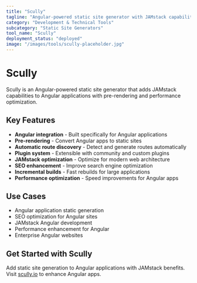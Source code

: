 ```yaml
---
title: "Scully"
tagline: "Angular-powered static site generator with JAMstack capabilities"
category: "Development & Technical Tools"
subcategory: "Static Site Generators"
tool_name: "Scully"
deployment_status: "deployed"
image: "/images/tools/scully-placeholder.jpg"
---
```


# Scully

Scully is an Angular-powered static site generator that adds JAMstack capabilities to Angular applications with pre-rendering and performance optimization.

## Key Features

- **Angular integration** - Built specifically for Angular applications
- **Pre-rendering** - Convert Angular apps to static sites
- **Automatic route discovery** - Detect and generate routes automatically
- **Plugin system** - Extensible with community and custom plugins
- **JAMstack optimization** - Optimize for modern web architecture
- **SEO enhancement** - Improve search engine optimization
- **Incremental builds** - Fast rebuilds for large applications
- **Performance optimization** - Speed improvements for Angular apps

## Use Cases

- Angular application static generation
- SEO optimization for Angular sites
- JAMstack Angular development
- Performance enhancement for Angular
- Enterprise Angular websites

## Get Started with Scully

Add static site generation to Angular applications with JAMstack benefits. Visit [scully.io](https://scully.io) to enhance Angular apps.